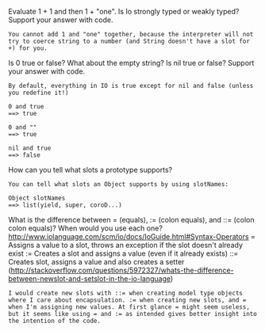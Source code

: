 Evaluate 1 + 1 and then 1 + "one". Is Io strongly typed or weakly typed?
Support your answer with code.

	You cannot add 1 and "one" together, because the interpreter will not try to coerce string to a number (and String doesn't have a slot for +) for you.

Is 0 true or false? What about the empty string? Is nil true or false? Support your answer with code.

	By default, everything in IO is true except for nil and false (unless you redefine it!)

	0 and true
	==> true

	0 and ""
	==> true

	nil and true
	==> false

How can you tell what slots a prototype supports?

	You can tell what slots an Object supports by using slotNames:

	Object slotNames
	==> list(yield, super, coroD...)

What is the difference between = (equals), := (colon equals), and ::= (colon colon equals)? When would you use each one?
	http://www.iolanguage.com/scm/io/docs/IoGuide.html#Syntax-Operators
	= Assigns a value to a slot, throws an exception if the slot doesn't already exist
	:= Creates a slot and assigns a value (even if it already exists)
	::= Creates slot, assigns a value and also creates a setter (http://stackoverflow.com/questions/5972327/whats-the-difference-between-newslot-and-setslot-in-the-io-language)

	I would create new slots with ::= when creating model type objects where I care about encapsulation. := when creating new slots, and = when I'm assigning new values. At first glance = might seem useless, but it seems like using = and := as intended gives better insight into the intention of the code.
